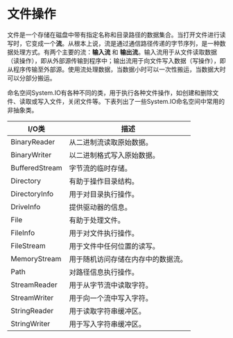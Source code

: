# 文件操作

文件是一个存储在磁盘中带有指定名称和目录路径的数据集合。当打开文件进行读写时，它变成一个**流**。从根本上说，流是通过通信路径传递的字节序列，是一种数据处理方式。有两个主要的流：**输入流** 和 **输出流**。输入流用于从文件读取数据（读操作），即从外部源传输到程序中；输出流用于向文件写入数据（写操作），即从程序传输至外部源。使用流处理数据，当数据小时可以一次性搬运，当数据大时可以分部分搬运。

命名空间System.IO有各种不同的类，用于执行各种文件操作，如创建和删除文件、读取或写入文件，关闭文件等。下表列出了一些System.IO命名空间中常用的非抽象类。

| I/O类          | 描述                               |
| -------------- | ------------------------------ |
| BinaryReader   | 从二进制流读取原始数据。           |
| BinaryWriter   | 以二进制格式写入原始数据。         |
| BufferedStream | 字节流的临时存储。                |
| Directory      | 有助于操作目录结构。              |
| DirectoryInfo  | 用于对目录执行操作。              |
| DriveInfo      | 提供驱动器的信息。                |
| File           | 有助于处理文件。                  |
| FileInfo       | 用于对文件执行操作。               |
| FileStream     | 用于文件中任何位置的读写。         |
| MemoryStream   | 用于随机访问存储在内存中的数据流。   |
| Path           | 对路径信息执行操作。               |
| StreamReader   | 用于从字节流中读取字符。           |
| StreamWriter   | 用于向一个流中写入字符。           |
| StringReader   | 用于读取字符串缓冲区。             |
| StringWriter   | 用于写入字符串缓冲区。             |